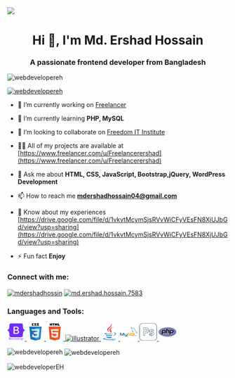
<img src="[https://media.licdn.com/dms/image/v2/D5616AQHWHgrsORfT9g/profile-displaybackgroundimage-shrink_350_1400/B56ZVHhbT6HEAY-/0/1740661701335?e=1746057600&v=beta&t=Bwq3xRGiC44vcJRIn9jy1YEAoh5U98FTkeAkKSj9vvA](https://media.licdn.com/dms/image/v2/D5616AQHWHgrsORfT9g/profile-displaybackgroundimage-shrink_350_1400/B56ZVHhbT6HEAY-/0/1740661701335?e=1753315200&v=beta&t=qZOfP9gLFutdnkO0x7HpzVtBvEDOpJ12ufcJL70GXW4)">

<h1 align="center">Hi 👋, I'm Md. Ershad Hossain</h1>
<h3 align="center">A passionate frontend developer from Bangladesh</h3>

<p align="left"> <img src="https://komarev.com/ghpvc/?username=webdevelopereh&label=Profile%20views&color=0e75b6&style=flat" alt="webdevelopereh" /> </p>

<p align="left"> <a href="https://github.com/ryo-ma/github-profile-trophy"><img src="https://github-profile-trophy.vercel.app/?username=webdevelopereh" alt="webdevelopereh" /></a> </p>

- 🔭 I’m currently working on [Freelancer](https://www.freelancer.com/u/Freelancerershad)

- 🌱 I’m currently learning **PHP, MySQL**

- 👯 I’m looking to collaborate on [Freedom IT Institute](https://freedomitinstitutions.com/)

- 👨‍💻 All of my projects are available at [https://www.freelancer.com/u/Freelancerershad](https://www.freelancer.com/u/Freelancerershad)

- 💬 Ask me about **HTML, CSS, JavaScript, Bootstrap,jQuery, WordPress Development**

- 📫 How to reach me **mdershadhossain04@gmail.com**

- 📄 Know about my experiences [https://drive.google.com/file/d/1vkvtMcymSjsRVvWiCFyVEsFN8XjUJbGd/view?usp=sharing](https://drive.google.com/file/d/1vkvtMcymSjsRVvWiCFyVEsFN8XjUJbGd/view?usp=sharing)

- ⚡ Fun fact **Enjoy**

<h3 align="left">Connect with me:</h3>
<p align="left">
<a href="https://linkedin.com/in/mdershadhossin" target="blank"><img align="center" src="https://raw.githubusercontent.com/rahuldkjain/github-profile-readme-generator/master/src/images/icons/Social/linked-in-alt.svg" alt="mdershadhossin" height="30" width="40" /></a>
<a href="https://fb.com/md.ershad.hossain.7583" target="blank"><img align="center" src="https://raw.githubusercontent.com/rahuldkjain/github-profile-readme-generator/master/src/images/icons/Social/facebook.svg" alt="md.ershad.hossain.7583" height="30" width="40" /></a>
</p>

<h3 align="left">Languages and Tools:</h3>
<p align="left"> <a href="https://getbootstrap.com" target="_blank" rel="noreferrer"> <img src="https://raw.githubusercontent.com/devicons/devicon/master/icons/bootstrap/bootstrap-plain-wordmark.svg" alt="bootstrap" width="40" height="40"/> </a> <a href="https://www.w3schools.com/css/" target="_blank" rel="noreferrer"> <img src="https://raw.githubusercontent.com/devicons/devicon/master/icons/css3/css3-original-wordmark.svg" alt="css3" width="40" height="40"/> </a> <a href="https://www.w3.org/html/" target="_blank" rel="noreferrer"> <img src="https://raw.githubusercontent.com/devicons/devicon/master/icons/html5/html5-original-wordmark.svg" alt="html5" width="40" height="40"/> </a> <a href="https://www.adobe.com/in/products/illustrator.html" target="_blank" rel="noreferrer"> <img src="https://www.vectorlogo.zone/logos/adobe_illustrator/adobe_illustrator-icon.svg" alt="illustrator" width="40" height="40"/> </a> <a href="https://www.java.com" target="_blank" rel="noreferrer"> <img src="https://raw.githubusercontent.com/devicons/devicon/master/icons/java/java-original.svg" alt="java" width="40" height="40"/> </a> <a href="https://www.mysql.com/" target="_blank" rel="noreferrer"> <img src="https://raw.githubusercontent.com/devicons/devicon/master/icons/mysql/mysql-original-wordmark.svg" alt="mysql" width="40" height="40"/> </a> <a href="https://www.photoshop.com/en" target="_blank" rel="noreferrer"> <img src="https://raw.githubusercontent.com/devicons/devicon/master/icons/photoshop/photoshop-line.svg" alt="photoshop" width="40" height="40"/> </a> <a href="https://www.php.net" target="_blank" rel="noreferrer"> <img src="https://raw.githubusercontent.com/devicons/devicon/master/icons/php/php-original.svg" alt="php" width="40" height="40"/> </a> </p>

<p><img align="left" src="https://github-readme-stats.vercel.app/api/top-langs?username=webdevelopereh&show_icons=true&locale=en&layout=compact" alt="webdevelopereh" /></p>

<p>&nbsp;<img align="center" src="https://github-readme-stats.vercel.app/api?username=webdevelopereh&show_icons=true&locale=en" alt="webdevelopereh" /></p>

<p><img align="center" src="https://github-readme-streak-stats.herokuapp.com/?user=webdevelopereh&" alt="webdeveloperEH" /></p>
